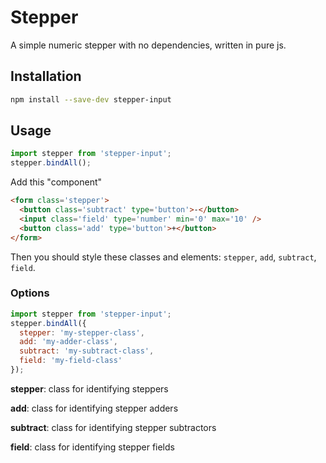 # Stepper

A simple numeric stepper with no dependencies, written in pure js.

## Installation

```sh
npm install --save-dev stepper-input
```

## Usage

```javascript
import stepper from 'stepper-input';
stepper.bindAll();
```

Add this "component"

```html
<form class='stepper'>
  <button class='subtract' type='button'>-</button>
  <input class='field' type='number' min='0' max='10' />
  <button class='add' type='button'>+</button>
</form>
```

Then you should style these classes and elements: `stepper`, `add`, `subtract`, `field`.

### Options

```javascript
import stepper from 'stepper-input';
stepper.bindAll({
  stepper: 'my-stepper-class',
  add: 'my-adder-class',
  subtract: 'my-subtract-class',
  field: 'my-field-class'
});
```

**stepper**: class for identifying steppers

**add**: class for identifying stepper adders

**subtract**: class for identifying stepper subtractors

**field**: class for identifying stepper fields